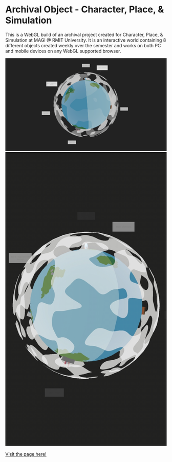 # Archival Object - Character, Place, & Simulation
This is a WebGL build of an archival project created for Character, Place, & Simulation at MAGI @ RMIT University.
It is an interactive world containing 8 different objects created weekly over the semester and works on both PC and mobile devices on any WebGL supported browser.

![Screenshot (Firefox - Windows 11)](https://github.com/Annswwr/archival-object/blob/main/screenshot_pc.png?raw=true)
![Screenshot (Firefox - Android 15)](https://github.com/Annswwr/archival-object/blob/main/screenshot_mobile.jpg?raw=true)

[Visit the page here!](https://annswwr.github.io/archival-object/)
